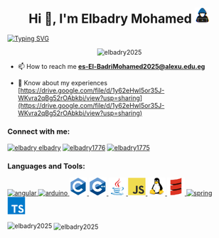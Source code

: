 <h1 align="center">Hi 👋, I'm Elbadry Mohamed <picture><img src = "https://github.com/0xAbdulKhalid/0xAbdulKhalid/raw/main/assets/mdImages/about_me.gif" width = 35px></picture></h1>

[![Typing SVG](https://readme-typing-svg.herokuapp.com?size=27&duration=7000&pause=3000&center=true&vCenter=true&multiline=true&width=1000&&lines=A+Passionate+Computer+and+Systems+Engineering+Student+From+Egypt)](https://git.io/typing-svg)

<p align="center"> <img src="https://komarev.com/ghpvc/?username=elbadry2025&label=Profile%20views&color=0e75b6&style=flat" alt="elbadry2025" /> </p>

- 📫 How to reach me **es-El-BadriMohamed2025@alexu.edu.eg**

- 📄 Know about my experiences [https://drive.google.com/file/d/1y62eHwl5or35J-WKvra2qBg52rOAbkbi/view?usp=sharing](https://drive.google.com/file/d/1y62eHwl5or35J-WKvra2qBg52rOAbkbi/view?usp=sharing)

<h3 align="left">Connect with me:</h3>
<p align="left">
<a href="https://www.facebook.com/Elbadry.Elbadry23/" target="blank"><img align="center" src="https://raw.githubusercontent.com/rahuldkjain/github-profile-readme-generator/master/src/images/icons/Social/facebook.svg" alt="elbadry elbadry" height="30" width="40" /></a>
<a href="https://codeforces.com/profile/elbadry1776" target="blank"><img align="center" src="https://raw.githubusercontent.com/rahuldkjain/github-profile-readme-generator/master/src/images/icons/Social/codeforces.svg" alt="elbadry1776" height="30" width="40" /></a>
<a href="https://www.leetcode.com/elbadry1775" target="blank"><img align="center" src="https://raw.githubusercontent.com/rahuldkjain/github-profile-readme-generator/master/src/images/icons/Social/leet-code.svg" alt="elbadry1775" height="30" width="40" /></a>
</p>

<h3 align="left">Languages and Tools:</h3>
<p align="left"> <a href="https://angular.io" target="_blank" rel="noreferrer"> <img src="https://angular.io/assets/images/logos/angular/angular.svg" alt="angular" width="40" height="40"/> </a> <a href="https://www.arduino.cc/" target="_blank" rel="noreferrer"> <img src="https://cdn.worldvectorlogo.com/logos/arduino-1.svg" alt="arduino" width="40" height="40"/> </a> <a href="https://www.cprogramming.com/" target="_blank" rel="noreferrer"> <img src="https://raw.githubusercontent.com/devicons/devicon/master/icons/c/c-original.svg" alt="c" width="40" height="40"/> </a> <a href="https://www.w3schools.com/cpp/" target="_blank" rel="noreferrer"> <img src="https://raw.githubusercontent.com/devicons/devicon/master/icons/cplusplus/cplusplus-original.svg" alt="cplusplus" width="40" height="40"/> </a> <a href="https://www.java.com" target="_blank" rel="noreferrer"> <img src="https://raw.githubusercontent.com/devicons/devicon/master/icons/java/java-original.svg" alt="java" width="40" height="40"/> </a> <a href="https://developer.mozilla.org/en-US/docs/Web/JavaScript" target="_blank" rel="noreferrer"> <img src="https://raw.githubusercontent.com/devicons/devicon/master/icons/javascript/javascript-original.svg" alt="javascript" width="40" height="40"/> </a> <a href="https://www.linux.org/" target="_blank" rel="noreferrer"> <img src="https://raw.githubusercontent.com/devicons/devicon/master/icons/linux/linux-original.svg" alt="linux" width="40" height="40"/> </a> <a href="https://www.scala-lang.org" target="_blank" rel="noreferrer"> <img src="https://raw.githubusercontent.com/devicons/devicon/master/icons/scala/scala-original.svg" alt="scala" width="40" height="40"/> </a> <a href="https://spring.io/" target="_blank" rel="noreferrer"> <img src="https://www.vectorlogo.zone/logos/springio/springio-icon.svg" alt="spring" width="40" height="40"/> </a> <a href="https://www.typescriptlang.org/" target="_blank" rel="noreferrer"> <img src="https://raw.githubusercontent.com/devicons/devicon/master/icons/typescript/typescript-original.svg" alt="typescript" width="40" height="40"/> </a> </p>

<p><img align="left" src="https://github-readme-stats.vercel.app/api/top-langs?username=elbadry2025&show_icons=true&locale=en&layout=compact" alt="elbadry2025" /></p>

<p>&nbsp;<img align="center" src="https://github-readme-stats.vercel.app/api?username=elbadry2025&show_icons=true&locale=en" alt="elbadry2025" /></p>
